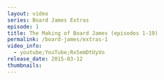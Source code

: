 ```yaml
---
layout: video
series: Board James Extras
episode: 1
title: The Making of Board James (episodes 1-19)
permalink: /board-james/extras-1
video_info:
  - youtube;YouTube;RxSemDtUyVo
release_date: 2015-03-12
thumbnails:  
---
```


